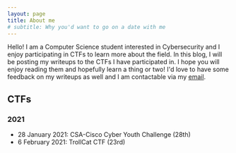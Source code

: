 ```yaml
---
layout: page
title: About me
# subtitle: Why you'd want to go on a date with me
---
```


Hello! I am a Computer Science student interested in Cybersecurity and I enjoy participating in CTFs to learn more about the field. In this blog, I will be posting my writeups to the CTFs I have participated in. I hope you will enjoy reading them and hopefully learn a thing or two! I'd love to have some feedback on my writeups as well and I am contactable via my [email](mailto:imma_potatooo@hotmail.com).

## CTFs 

### 2021
- 28 January 2021: CSA-Cisco Cyber Youth Challenge (28th)
- 6 February 2021: TrollCat CTF (23rd) 
